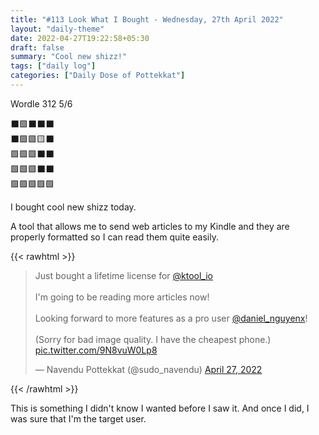 ```yaml
---
title: "#113 Look What I Bought - Wednesday, 27th April 2022"
layout: "daily-theme"
date: 2022-04-27T19:22:58+05:30
draft: false
summary: "Cool new shizz!"
tags: ["daily log"]
categories: ["Daily Dose of Pottekkat"]
---
```


Wordle 312 5/6

⬛🟩⬛⬛⬛\
⬛🟩🟩🟨⬛\
🟩🟩🟩⬛⬛\
🟩🟩🟩⬛⬛\
🟩🟩🟩🟩🟩

I bought cool new shizz today.

A tool that allows me to send web articles to my Kindle and they are properly formatted so I can read them quite easily.

{{< rawhtml >}}
<blockquote class="twitter-tweet"><p lang="en" dir="ltr">Just bought a lifetime license for <a href="https://twitter.com/ktool_io?ref_src=twsrc%5Etfw">@ktool_io</a><br><br>I&#39;m going to be reading more articles now!<br><br>Looking forward to more features as a pro user <a href="https://twitter.com/daniel_nguyenx?ref_src=twsrc%5Etfw">@daniel_nguyenx</a>!<br><br>(Sorry for bad image quality. I have the cheapest phone.) <a href="https://t.co/9N8vuW0Lp8">pic.twitter.com/9N8vuW0Lp8</a></p>&mdash; Navendu Pottekkat (@sudo_navendu) <a href="https://twitter.com/sudo_navendu/status/1519238979950100480?ref_src=twsrc%5Etfw">April 27, 2022</a></blockquote> <script async src="https://platform.twitter.com/widgets.js" charset="utf-8"></script>
{{< /rawhtml >}}

This is something I didn't know I wanted before I saw it. And once I did, I was sure that I'm the target user.

